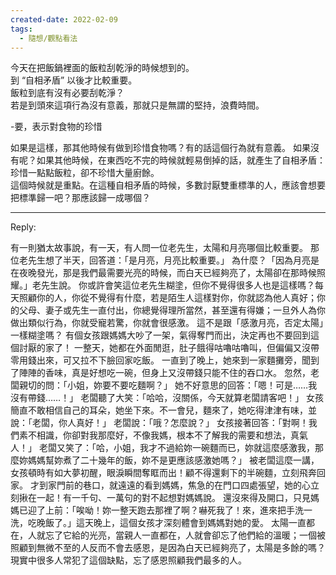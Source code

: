 ```yaml
---
created-date: 2022-02-09
tags:
  - 隨想/觀點看法
---
```

今天在把飯鍋裡面的飯粒刮乾淨的時候想到的。  
到 “自相矛盾” 以後才比較重要。  
飯粒到底有沒有必要刮乾淨？  
若是到頭來這項行為沒有意義，那就只是無謂的堅持，浪費時間。  

-要，表示對食物的珍惜

如果是這樣，那其他時候有做到珍惜食物嗎？有的話這個行為就有意義。
如果沒有呢？如果其他時候，在東西吃不完的時候就輕易倒掉的話，就產生了自相矛盾：  
珍惜一點點飯粒，卻不珍惜大量廚餘。  
這個時候就是重點。在這種自相矛盾的時候，多數討厭雙重標準的人，應該會想要把標準歸一吧？那應該歸一成哪個？

---

Reply:

有一則猶太故事說，有一天，有人問一位老先生，太陽和月亮哪個比較重要。 那位老先生想了半天，回答道：「是月亮，月亮比較重要。」 為什麼？「因為月亮是在夜晚發光，那是我們最需要光亮的時候，而白天已經夠亮了，太陽卻在那時候照耀。」老先生說。 你或許會笑這位老先生糊塗，但你不覺得很多人也是這樣嗎？每天照顧你的人，你從不覺得有什麼，若是陌生人這樣對你，你就認為他人真好；你的父母、妻子或先生一直付出，你總覺得理所當然，甚至還有得嫌；一旦外人為你做出類似行為，你就受寵若驚，你就會很感激。 這不是跟「感激月亮，否定太陽」一樣糊塗嗎？
有個女孩跟媽媽大吵了一架，氣得奪門而出，決定再也不要回到這個討厭的家了！ 一整天，她都在外面閒逛，肚子餓得咕嚕咕嚕叫，但偏偏又沒帶零用錢出來，可又拉不下臉回家吃飯。 一直到了晚上，她來到一家麵攤旁，聞到了陣陣的香味，真是好想吃一碗，但身上又沒帶錢只能不住的吞口水。 忽然，老闆親切的問：「小姐，妳要不要吃麵啊？」 她不好意思的回答：「嗯！可是……我沒有帶錢……！」 老闆聽了大笑：「哈哈，沒關係，今天就算老闆請客吧！」 女孩簡直不敢相信自己的耳朵，她坐下來。不一會兒，麵來了，她吃得津津有味，並說：「老闆，你人真好！」 老闆說：「哦？怎麼說？」 女孩接著回答：「對啊！我們素不相識，你卻對我那麼好，不像我媽，根本不了解我的需要和想法，真氣人！」 老闆又笑了：「哈，小姐，我才不過給妳一碗麵而已，妳就這麼感激我，那麼妳媽媽幫妳煮了二十幾年的飯，妳不是更應該感激她嗎？」 被老闆這麼一講，女孩頓時有如大夢初醒，眼淚瞬間奪眶而出！顧不得還剩下的半碗麵，立刻飛奔回家。 才到家門前的巷口，就遠遠的看到媽媽，焦急的在門口四處張望，她的心立刻揪在一起！有一千句、一萬句的對不起想對媽媽說。 還沒來得及開口，只見媽媽已迎了上前：「唉呦！妳一整天跑去那裡了啊？嚇死我了！來，進來把手洗一洗，吃晚飯了。」這天晚上，這個女孩才深刻體會到媽媽對她的愛。
太陽一直都在，人就忘了它給的光亮，當親人一直都在，人就會卻忘了他們給的溫暖；一個被照顧到無微不至的人反而不會去感恩，是因為白天已經夠亮了，太陽是多餘的嗎？現實中很多人常犯了這個缺點，忘了感恩照顧我們最多的人。